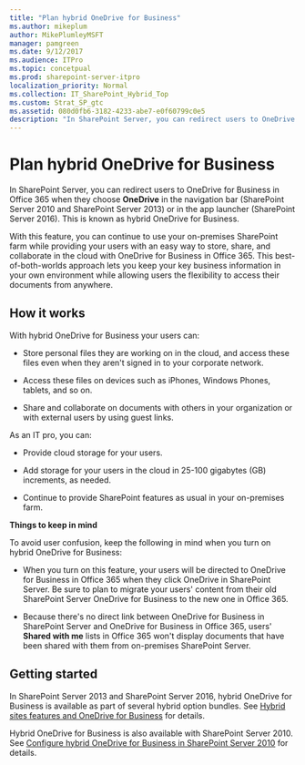 ```yaml
---
title: "Plan hybrid OneDrive for Business"
ms.author: mikeplum
author: MikePlumleyMSFT
manager: pamgreen
ms.date: 9/12/2017
ms.audience: ITPro
ms.topic: concetpual
ms.prod: sharepoint-server-itpro
localization_priority: Normal
ms.collection: IT_SharePoint_Hybrid_Top
ms.custom: Strat_SP_gtc
ms.assetid: 080d0fb6-3182-4233-abe7-e0f60799c0e5
description: "In SharePoint Server, you can redirect users to OneDrive for Business in Office 365 when they choose OneDrive in the navigation bar (SharePoint Server 2010 and SharePoint Server 2013) or in the app launcher (SharePoint Server 2016). This is known as hybrid OneDrive for Business."
---
```


# Plan hybrid OneDrive for Business

In SharePoint Server, you can redirect users to OneDrive for Business in Office 365 when they choose **OneDrive** in the navigation bar (SharePoint Server 2010 and SharePoint Server 2013) or in the app launcher (SharePoint Server 2016). This is known as hybrid OneDrive for Business.
  
With this feature, you can continue to use your on-premises SharePoint farm while providing your users with an easy way to store, share, and collaborate in the cloud with OneDrive for Business in Office 365. This best-of-both-worlds approach lets you keep your key business information in your own environment while allowing users the flexibility to access their documents from anywhere.
  
## How it works

With hybrid OneDrive for Business your users can:
  
- Store personal files they are working on in the cloud, and access these files even when they aren't signed in to your corporate network.
    
- Access these files on devices such as iPhones, Windows Phones, tablets, and so on.
    
- Share and collaborate on documents with others in your organization or with external users by using guest links.
    
As an IT pro, you can:
  
- Provide cloud storage for your users.
    
- Add storage for your users in the cloud in 25-100 gigabytes (GB) increments, as needed.
    
- Continue to provide SharePoint features as usual in your on-premises farm.
    
 **Things to keep in mind**
  
To avoid user confusion, keep the following in mind when you turn on hybrid OneDrive for Business:
  
- When you turn on this feature, your users will be directed to OneDrive for Business in Office 365 when they click OneDrive in SharePoint Server. Be sure to plan to migrate your users' content from their old SharePoint Server OneDrive for Business to the new one in Office 365.
    
- Because there's no direct link between OneDrive for Business in SharePoint Server and OneDrive for Business in Office 365, users' **Shared with me** lists in Office 365 won't display documents that have been shared with them from on-premises SharePoint Server. 
    
## Getting started

In SharePoint Server 2013 and SharePoint Server 2016, hybrid OneDrive for Business is available as part of several hybrid option bundles. See [Hybrid sites features and OneDrive for Business](sharepoint-hybrid-sites-and-search.md#SitesFeatures) for details. 
  
Hybrid OneDrive for Business is also available with SharePoint Server 2010. See [Configure hybrid OneDrive for Business in SharePoint Server 2010](https://go.microsoft.com/fwlink/?LinkId=691695) for details. 
  

